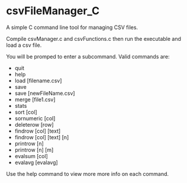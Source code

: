 # csvFileManager_C
A simple C command line tool for managing CSV files.

Compile csvManager.c and csvFunctions.c then run the executable and load a csv file.

You will be promped to enter a subcommand. Valid commands are:

- quit
- help
- load [filename.csv]
- save
- save [newFileName.csv]
- merge [file1.csv]
- stats
- sort [col]
- sornumeric [col]
- deleterow [row]
- findrow [col] [text]
- findrow [col] [text] [n]
- printrow [n]
- printrow [n] [m]
- evalsum [col]
- evalavg [evalavg]

Use the help command to view more more info on each command.


